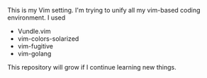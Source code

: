 This is my Vim setting. I'm trying to unify all my vim-based coding environment.
I used 

*	Vundle.vim
*	vim-colors-solarized
*	vim-fugitive
*	vim-golang

This repository will grow if I continue learning new things.

